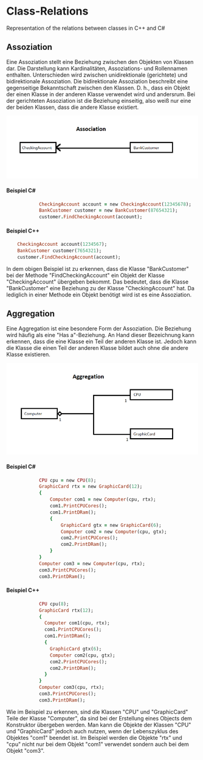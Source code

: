 # Class-Relations
Representation of the relations between classes in C++ and C#

## Assoziation

Eine Assoziation stellt eine Beziehung zwischen den Objekten von Klassen dar. Die Darstellung kann Kardinalitäten, Assoziations- und Rollennamen enthalten.
Unterschieden wird zwischen unidirektionale (gerichtete) und bidirektionale Assoziation. Die bidirektionale Assoziation beschreibt eine gegenseitige Bekanntschaft zwischen den Klassen. D. h., dass ein Objekt der einen Klasse in der anderen Klasse verwendet wird und andersrum. Bei der gerichteten Assoziation ist die Beziehung einseitig, also weiß nur eine der beiden Klassen, dass die andere Klasse existiert. 

![Beispiel Assoziation](https://github.com/JoBo33/Class-Relations/blob/main/Examples/Association.png "Beispiel Assoziation")

#### Beispiel C#
```ruby
            CheckingAccount account = new CheckingAccount(12345678);
            BankCustomer customer = new BankCustomer(87654321);
            customer.FindCheckingAccount(account);
```

#### Beispiel C++
```ruby
	CheckingAccount account(1234567);
	BankCustomer customer(7654321);
	customer.FindCheckingAccount(account);
```

In dem obigen Beispiel ist zu erkennen, dass die Klasse "BankCustomer" bei der Methode "FindCheckingAccount" ein Objekt der Klasse "CheckingAccount" übergeben bekommt. Das bedeutet, dass die Klasse "BankCustomer" eine Beziehung zu der Klasse "CheckingAccount" hat. Da lediglich in einer Methode ein Objekt benötigt wird ist es eine Assoziation.


## Aggregation 

Eine Aggregation ist eine besondere Form der Assoziation. Die Beziehung wird häufig als eine "Has a"-Beziehung. An Hand dieser Bezeichnung kann erkennen, dass die eine Klasse ein Teil der anderen Klasse ist. Jedoch kann die Klasse die einen Teil der anderen Klasse bildet auch ohne die andere Klasse existieren.

![Beispiel Aggregation](https://github.com/JoBo33/Class-Relations/blob/main/Examples/Aggregation.png "Beispiel Aggregation")

#### Beispiel C#
```ruby
            CPU cpu = new CPU(8);
            GraphicCard rtx = new GraphicCard(12);
            {
                Computer com1 = new Computer(cpu, rtx);
                com1.PrintCPUCores();
                com1.PrintDRam();
                {
                    GraphicCard gtx = new GraphicCard(6);
                    Computer com2 = new Computer(cpu, gtx);
                    com2.PrintCPUCores();
                    com2.PrintDRam();
                }
            }
            Computer com3 = new Computer(cpu, rtx);
            com3.PrintCPUCores();
            com3.PrintDRam();
```

#### Beispiel C++
```ruby
            CPU cpu(8);
            GraphicCard rtx(12);
            {
              Computer com1(cpu, rtx);
              com1.PrintCPUCores();
              com1.PrintDRam(); 
              {
                GraphicCard gtx(6);
                Computer com2(cpu, gtx);
                com2.PrintCPUCores();
                com2.PrintDRam();
              }
            }
            Computer com3(cpu, rtx);
            com3.PrintCPUCores();
            com3.PrintDRam();
```
  
Wie im Beispiel zu erkennen, sind die Klassen "CPU" und "GraphicCard" Teile der Klasse "Computer", da sind bei der Erstellung eines Objects dem Konstruktor übergeben werden. Man kann die Objekte der Klassen "CPU" und "GraphicCard" jedoch auch nutzen, wenn der Lebenszyklus des Objektes "com1" beendet ist. Im Beispiel werden die Objekte "rtx" und "cpu" nicht nur bei dem Objekt "com1" verwendet sondern auch bei dem Objekt "com3".
